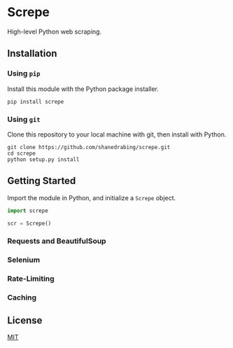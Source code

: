 # Screpe

High-level Python web scraping.

## Installation

### Using `pip`

Install this module with the Python package installer.

```console
pip install screpe
```

### Using `git`

Clone this repository to your local machine with git, then install with Python.

```console
git clone https://github.com/shanedrabing/screpe.git
cd screpe
python setup.py install
```

## Getting Started

Import the module in Python, and initialize a `Screpe` object.

```python
import screpe

scr = Screpe()
```

### Requests and BeautifulSoup

### Selenium

### Rate-Limiting

### Caching

## License

[MIT](https://choosealicense.com/licenses/mit/)
